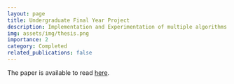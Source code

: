 ```yaml
---
layout: page
title: Undergraduate Final Year Project
description: Implementation and Experimentation of multiple algorithms designed to find a fixed point in a finite lattice with an underlaying monotone function.
img: assets/img/thesis.png
importance: 2
category: Completed
related_publications: false
---
```


The paper is available to read [here](https://minsuan96.github.io/assets/pdf/undergraduate-fyp.pdf).

